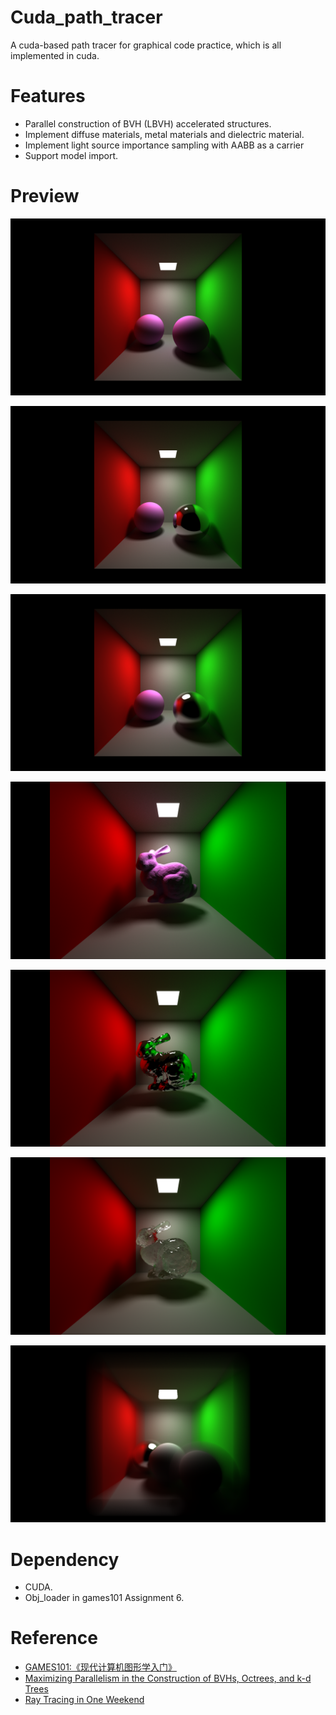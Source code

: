 # Cuda_path_tracer

A cuda-based path tracer for graphical code practice, which is all implemented in cuda.

# Features

- Parallel construction of BVH (LBVH) accelerated structures.
- Implement diffuse materials, metal materials and dielectric material.
- Implement light source importance sampling with AABB as a carrier
- Support model import.

# Preview

![](./0.png)

![](./2.png)

![](./1.png)

![](./3.png)

![](./4.png)

![](./6.png)

![](./8.png)

# Dependency

- CUDA.
- Obj_loader in games101 Assignment 6.

# Reference

- [GAMES101:《现代计算机图形学入门》](https://sites.cs.ucsb.edu/~lingqi/teaching/games101.html)
- [Maximizing Parallelism in the Construction of BVHs, Octrees, and k-d Trees](https://research.nvidia.com/sites/default/files/pubs/2012-06_Maximizing-Parallelism-in/karras2012hpg_paper.pdf)
- [Ray Tracing in One Weekend](https://github.com/RayTracing/raytracing.github.io)

